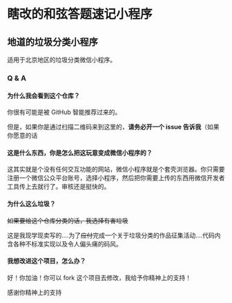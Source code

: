 # 瞎改的和弦答题速记小程序
## 地道的垃圾分类小程序

适用于北京地区的垃圾分类微信小程序。

### Q & A

#### 为什么我会看到这个仓库？

你很有可能是被 GitHub 智能推荐过来的。

但是，如果你是通过扫描二维码来到这里的，**请务必开一个 issue 告诉我**（如果你愿意的话

#### 这是什么东西，你是怎么把这玩意变成微信小程序的？

这其实就是个没有任何交互功能的网站，微信小程序就是个套壳浏览器。你只需要注册一个微信公众平台账号，选择小程序，然后把你需要上传的东西用微信开发者工具传上去就行了。审核还是挺快的。

#### 为什么这么垃圾？

~~如果要给这个仓库分类的话，我选择有害垃圾~~

这是我现学现卖写的....为了~~应付~~完成一个关于垃圾分类的作品征集活动....代码内含各种不标准实现以及令人偏头痛的码风。

#### 我想改进这个项目，怎么办？

好！你加油！你可以 fork 这个项目去修改，我给予你精神上的支持！

感谢你精神上的支持
